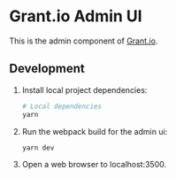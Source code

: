 # Grant.io Admin UI

This is the admin component of [Grant.io](http://grant.io).

## Development

1. Install local project dependencies:

   ```bash
   # Local dependencies
   yarn
   ```

1. Run the webpack build for the admin ui:

   ```bash
   yarn dev
   ```

1. Open a web browser to localhost:3500.
